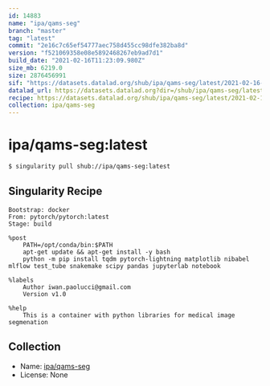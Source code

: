 ```yaml
---
id: 14883
name: "ipa/qams-seg"
branch: "master"
tag: "latest"
commit: "2e16c7c65ef54777aec758d455cc98dfe382ba8d"
version: "f521069358e08e5892468267eb9ad7d1"
build_date: "2021-02-16T11:23:09.980Z"
size_mb: 6219.0
size: 2876456991
sif: "https://datasets.datalad.org/shub/ipa/qams-seg/latest/2021-02-16-2e16c7c6-f5210693/f521069358e08e5892468267eb9ad7d1.sif"
datalad_url: https://datasets.datalad.org?dir=/shub/ipa/qams-seg/latest/2021-02-16-2e16c7c6-f5210693/
recipe: https://datasets.datalad.org/shub/ipa/qams-seg/latest/2021-02-16-2e16c7c6-f5210693/Singularity
collection: ipa/qams-seg
---
```


# ipa/qams-seg:latest

```bash
$ singularity pull shub://ipa/qams-seg:latest
```

## Singularity Recipe

```singularity
Bootstrap: docker 
From: pytorch/pytorch:latest
Stage: build

%post
	PATH=/opt/conda/bin:$PATH
	apt-get update && apt-get install -y bash
	python -m pip install tqdm pytorch-lightning matplotlib nibabel mlflow test_tube snakemake scipy pandas jupyterlab notebook

%labels
	Author iwan.paolucci@gmail.com
	Version v1.0

%help
	This is a container with python libraries for medical image segmenation
```

## Collection

 - Name: [ipa/qams-seg](https://github.com/ipa/qams-seg)
 - License: None

